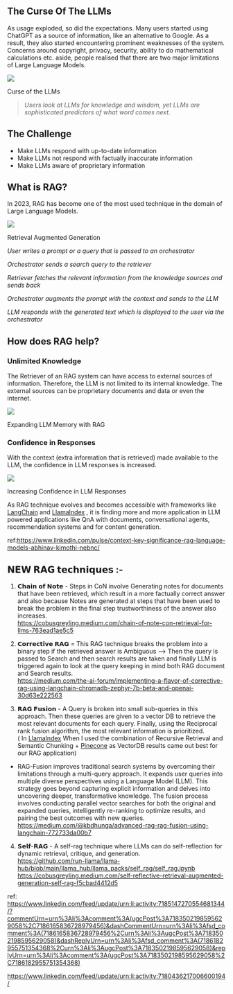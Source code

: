 
## The Curse Of The LLMs

As usage exploded, so did the expectations. Many users started using ChatGPT as a source of information, like an alternative to Google. As a result, they also started encountering prominent weaknesses of the system. Concerns around copyright, privacy, security, ability to do mathematical calculations etc. aside, people realised that there are two major limitations of Large Language Models.

![](https://media.licdn.com/dms/image/D5612AQHbj26__iauNA/article-inline_image-shrink_1500_2232/0/1701952601021?e=1719446400&v=beta&t=8WDKYTmbylOm7ct5RhuuCz5AvIp4sR5xp8Q4NM8vFuk)

Curse of the LLMs

> _Users look at LLMs for knowledge and wisdom, yet LLMs are sophisticated predictors of what word comes next._
## The Challenge

-   Make LLMs respond with up-to-date information
-   Make LLMs not respond with factually inaccurate information
-   Make LLMs aware of proprietary information

## What is RAG?

In 2023, RAG has become one of the most used technique in the domain of Large Language Models.

![](https://media.licdn.com/dms/image/D5612AQFiRxJdS1arSA/article-inline_image-shrink_1500_2232/0/1701952773074?e=1719446400&v=beta&t=Ct043QYFp4cq8xVzRcCvq2Vrm_gPzMrt01Z8RL9L0hs)

Retrieval Augmented Generation

_User writes a prompt or a query that is passed to an orchestrator_

_Orchestrator sends a search query to the retriever_

_Retriever fetches the relevant information from the knowledge sources and sends back_

_Orchestrator augments the prompt with the context and sends to the LLM_

_LLM responds with the generated text which is displayed to the user via the orchestrator_

## How does RAG help?

### Unlimited Knowledge

The Retriever of an RAG system can have access to external sources of information. Therefore, the LLM is not limited to its internal knowledge. The external sources can be proprietary documents and data or even the internet.

![](https://media.licdn.com/dms/image/D5612AQE2pMAHS73egQ/article-inline_image-shrink_1500_2232/0/1701952654042?e=1719446400&v=beta&t=nGCqksbSvchyQmW9IRjemMZNzirfC9vSGEINY3w6gtw)

Expanding LLM Memory with RAG

### Confidence in Responses

With the context (extra information that is retrieved) made available to the LLM, the confidence in LLM responses is increased.

![](https://media.licdn.com/dms/image/D5612AQEiaJnX8bEWDg/article-inline_image-shrink_1500_2232/0/1701952653609?e=1719446400&v=beta&t=1scuNje5y0PLgTshXdXfTIVFpa0BdwBwGxfD1gddWLo)

Increasing Confidence in LLM Responses

As RAG technique evolves and becomes accessible with frameworks like  [LangChain](https://www.linkedin.com/company/langchain/)  and  [LlamaIndex](https://www.linkedin.com/company/llamaindex/)  , it is finding more and more application in LLM powered applications like QnA with documents, conversational agents, recommendation systems and for content generation.

ref:https://www.linkedin.com/pulse/context-key-significance-rag-language-models-abhinav-kimothi-nebnc/

## 𝗡𝗘𝗪 𝗥𝗔𝗚 𝘁𝗲𝗰𝗵𝗻𝗶𝗾𝘂𝗲𝘀 :-  
  
1. 𝗖𝗵𝗮𝗶𝗻 𝗼𝗳 𝗡𝗼𝘁𝗲 - Steps in CoN involve Generating notes for documents that have been retrieved, which result in a more factually correct answer and also because Notes are generated at steps that have been used to break the problem in the final step trustworthiness of the answer also increases.  
  https://cobusgreyling.medium.com/chain-of-note-con-retrieval-for-llms-763ead1ae5c5
  
2. 𝗖𝗼𝗿𝗿𝗲𝗰𝘁𝗶𝘃𝗲 𝗥𝗔𝗚 = This RAG technique breaks the problem into a binary step if the retrieved answer is Ambiguous --> Then the query is passed to Search and then search results are taken and finally LLM is triggered again to look at the query keeping in mind both RAG document and Search results.  
  https://medium.com/the-ai-forum/implementing-a-flavor-of-corrective-rag-using-langchain-chromadb-zephyr-7b-beta-and-openai-30d63e222563
  
3. 𝗥𝗔𝗚 𝗙𝘂𝘀𝗶𝗼𝗻 - A Query is broken into small sub-queries in this approach. Then these queries are given to a vector DB to retrieve the most relevant documents for each query. Finally, using the Reciprocal rank fusion algorithm, the most relevant information is prioritized.  
( In  [LlamaIndex](https://www.linkedin.com/company/llamaindex/)  When I used the combination of Recursive Retrieval and Semantic Chunking +  [Pinecone](https://www.linkedin.com/company/pinecone-io/)  as VectorDB results came out best for our RAG application)  

- RAG-Fusion improves traditional search systems by overcoming their limitations
through a multi-query approach. It expands user queries into multiple diverse
perspectives using a Language Model (LLM). This strategy goes beyond capturing
explicit information and delves into uncovering deeper, transformative
knowledge. The fusion process involves conducting parallel vector searches for
both the original and expanded queries, intelligently re-ranking to optimize
results, and pairing the best outcomes with new queries.
https://medium.com/@kbdhunga/advanced-rag-rag-fusion-using-langchain-772733da00b7
  
  
4. 𝗦𝗲𝗹𝗳-𝗥𝗔𝗚 - A self-rag technique where LLMs can do self-reflection for dynamic retrieval, critique, and generation.  
 https://github.com/run-llama/llama-hub/blob/main/llama_hub/llama_packs/self_rag/self_rag.ipynb
 https://cobusgreyling.medium.com/self-reflective-retrieval-augmented-generation-self-rag-f5cbad4412d5

ref: https://www.linkedin.com/feed/update/urn:li:activity:7185147270554681344/?commentUrn=urn%3Ali%3Acomment%3A(ugcPost%3A7183502198595629058%2C7186165836728979456)&dashCommentUrn=urn%3Ali%3Afsd_comment%3A(7186165836728979456%2Curn%3Ali%3AugcPost%3A7183502198595629058)&dashReplyUrn=urn%3Ali%3Afsd_comment%3A(7186182955751354368%2Curn%3Ali%3AugcPost%3A7183502198595629058)&replyUrn=urn%3Ali%3Acomment%3A(ugcPost%3A7183502198595629058%2C7186182955751354368)

https://www.linkedin.com/feed/update/urn:li:activity:7180436217006600194/
